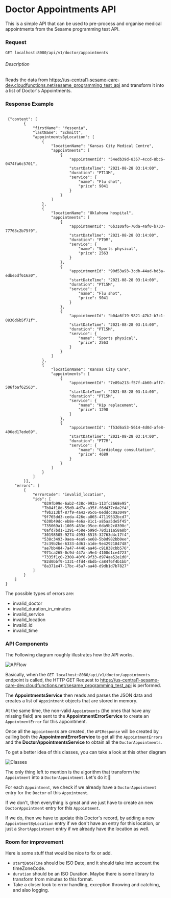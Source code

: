 # Doctor Appointments API
This is a simple API that can be used to pre-process and organise medical appointments from the Sesame programming test API.


### Request
`GET localhost:8080/api/v1/doctor/appointments`


###### Description
Reads the data from https://us-central1-sesame-care-dev.cloudfunctions.net/sesame_programming_test_api and transform it into a list of Doctor's Appointments.



### Response Example
```

 {"content": [
        {
            "firstName": "Yessenia",
            "lastName": "Schmitt",
            "appointmentsByLocation": [
                {
                    "locationName": "Kansas City Medical Centre",
                    "appointments": [
                        {
                            "appointmentId": "54edb39d-8357-4ccd-8bc6-0474fa6c5701",
                            "startDateTime": "2021-08-28 03:14:00",
                            "duration": "PT13M",
                            "service": {
                                "name": "Flu shot",
                                "price": 9041
                            }
                        }
                    ]
                },
                {
                    "locationName": "Oklahoma hospital",
                    "appointments": [
                        {
                            "appointmentId": "6b310af6-70da-4af0-b733-77763c2b75f9",
                            "startDateTime": "2021-08-28 03:14:00",
                            "duration": "PT9M",
                            "service": {
                                "name": "Sports physical",
                                "price": 2563
                            }
                        },
                        {
                            "appointmentId": "90d53a93-3cdb-44ad-bd3a-edbe5df616a0",
                            "startDateTime": "2021-08-28 03:14:00",
                            "duration": "PT15M",
                            "service": {
                                "name": "Flu shot",
                                "price": 9041
                            }
                        },
                        {
                            "appointmentId": "b04a6f19-9821-47b2-b7c1-0836d6b5f71f",
                            "startDateTime": "2021-08-28 03:14:00",
                            "duration": "PT15M",
                            "service": {
                                "name": "Sports physical",
                                "price": 2563
                            }
                        }
                    ]
                },
                {
                    "locationName": "Kansas City Care",
                    "appointments": [
                        {
                            "appointmentId": "7e89a213-f57f-4b60-aff7-506fbaf62563",
                            "startDateTime": "2021-08-28 03:14:00",
                            "duration": "PT15M",
                            "service": {
                                "name": "Hip replacement",
                                "price": 1298
                            }
                        },
                        {
                            "appointmentId": "f53d6a53-5614-4d0d-afe8-496ed17ede69",
                            "startDateTime": "2021-08-28 03:14:00",
                            "duration": "PT7M",
                            "service": {
                                "name": "Cardiology consultation",
                                "price": 4689
                            }
                        }
                    ]
                }
            ]
        }],
    "errors": [
        {
            "errorCode": "invalid_location",
            "ids": [
                "039fb99e-6ab2-438c-993a-113fc2668e95",
                "7b84f18d-55d0-4d7a-a35f-f6d437c8a2f4",
                "f9b213bf-87f9-4a42-95c6-0eddcc0a3049",
                "9f765dd3-ceda-426e-a865-47119532bcd7",
                "630b49dc-eb8e-4e6a-81c1-a85aa5de5f45",
                "735069a1-1005-483e-95ce-6da9b2c8390c",
                "0afd7bd1-1291-458e-b99d-78d111a58a8b",
                "30198505-9274-4993-8515-32763d4c17f4",
                "538c3493-9aea-4ea9-ae68-5b8d982bb0ee",
                "2c39b2be-6333-4d61-a1de-9e4292184748",
                "ae7bb484-7a47-4446-aa46-c91838cbb576",
                "971ca265-0c9d-447a-a9e4-4108d1ce4723",
                "7335f1c0-2308-40f0-9f33-d974aa52e1d0",
                "82d0bbf9-1331-4fd4-8bdb-ca84f6f4b1bb",
                "8a371e47-17bc-45a7-aa48-d9db1d7b7827"
            ]
        }
    ]
}

```

The possible types of errors are:

- invalid_doctor
- invalid_duration_in_minutes
- invalid_service
- invalid_location
- invalid_id
- invalid_time


### API Components

The Following diagram roughly illustrates how the API works.

![APFlow](https://user-images.githubusercontent.com/8027371/131234481-139ccf94-8c5c-4f52-beb0-d6ac1c87500b.png)


Basically, when the `GET localhost:8080/api/v1/doctor/appointments` endpoint is called, the HTTP GET Request to https://us-central1-sesame-care-dev.cloudfunctions.net/sesame_programming_test_api is performed. 

The **AppointmentsService** then reads and parses the JSON data and creates a list of `Appointment` objects that are stored in memory. 

At the same time, the non-valid `Appointments` (the ones that have any missing field) are sent to the **AppointmentErrorService** to create an `AppointmentError` for this appointment.

Once all the `Appointment`s are created, the `APIResponse` will be created by calling both the **AppointmentErrorService** to get all the `AppointmentErrors` and the **DoctorAppointmentsService** to obtain all the `DoctorAppointments`. 

To get a better idea of this classes, you can take a look at this other diagram

![Classes](https://user-images.githubusercontent.com/8027371/131234575-642cb362-9868-43d6-943f-9d857f14ea31.png)

The only thing left to mention is the algorithm that transform the `Appointment` into a `DoctorAppointment`. Let's do it 🚀 

For each `Appointment`, we check if we already have a `DoctorAppointment` entry for the `Doctor` of this `Appointment`.

If we don't, then everything is great and we just have to create an new `DoctorAppointment` entry for this `Appointment`.

If we do, then we have to update this Doctor's record, by adding a new `AppointmentByLocation` entry if we don't have an entry for this location, or just a `ShortAppointment` entry if we already have the location as well.


### Room for improvement

Here is some stuff that would be nice to fix or add.

- `startDateTime` should be ISO Date, and it should take into account the timeZoneCode.
- `duration` should be an ISO Duration. Maybe there is some library to transform from minutes to this format.
- Take a closer look to error handling, exception throwing and catching, and also logging.

